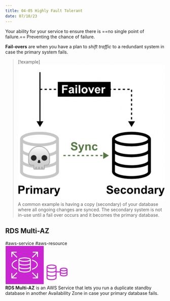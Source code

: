 ```yaml
---
title: 04-05 Highly Fault Tolerant
date: 07/10/23
---
```


Your ability for your service to ensure there is ==no single point of failure.== Preventing the chance of failure.

**Fail-overs** are when you have a plan to *shift traffic* to a redundant system in case the primary system fails.

 > 
 > \[!example\]  
 > ![300](../../images/4%20Cloud%20Architecture/Fault_Tolerance_Diagram.png)  
 > A common example is having a copy (secondary) of your database where all ongoing changes are synced. The secondary system is not in-use until a fail over occurs and it becomes the primary database.

## RDS Multi-AZ

\#aws-service  #aws-resource   
![70](../../images/icons/RDS_Icon.png) ![70](../../images/icons/RDS_Multi_AZ_Icon.png)   
**RDS Multi-AZ** is an AWS Service that lets you run a duplicate standby database in another Availability Zone in case your primary database fails.
